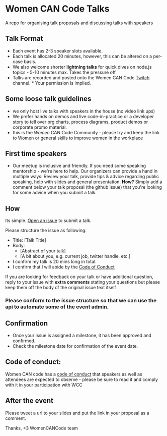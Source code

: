 # Women CAN Code Talks

A repo for organising talk proposals and discussing talks with speakers

## Talk Format

- Each event has 2-3 speaker slots available.  
- Each talk is allocated 20 minutes, however, this can be altered on a per-case basis.
- We also welcome shorter **lightning talks** for quick dives on node.js topics - 5-10 minutes max. Takes the pressure off
- Talks are recorded and posted onto the Women CAN Code [Twitch](https://www.twitch.com/womencancode) channel.  * Your permission is implied.


## Some loose talk guidelines
- we only host live talks with speakers in the house (no video link ups)
- We prefer hands on demos and live code-in-practice or a developer story to tell over org charts, process diagrams, product demos or corporate promo material.
- this is the  *Women*  CAN Code Community - please try and keep the link to Women or general skills to improve women in the workplace

## First time speakers
- Our meetup is inclusive and friendly. If you need some speaking mentorship - we're here to help. Our organizers can provide a hand in multiple ways: Review your talk, provide tips & advice regarding public speaking, help with slides and general presentation.
**How?** Simply add a comment below your talk proposal (the github issue) that you're looking for some advice when you submit a talk.

## How
Its simple. [Open an issue](https://github.com/womencancode/event-speaker/issues/new) to submit a talk.  

Please structure the issue as following:

- Title: [Talk Title]
- Body: 
  - [Abstract of your talk]
  - [A bit about you, e.g. current job, twitter handle, etc.]
- I confirm my talk is 20 mins long in total.
- I confirm that I will abide by the [Code of Conduct](CODE_OF_CONDUCT.md)



If you are looking for feedback on your talk or have additional question, reply to your issue with  **extra comments** stating your questions but please keep them off the body of the original issue text itself

### Please conform to the issue structure so that we can use the api to automate some of the event admin.

## Confirmation
- Once your issue is assigned a milestone, it has been approved and confirmed.  
- Check the milestone date for confirmation of the event date.

## Code of conduct:
Women CAN code has a [code of conduct](CODE_OF_CONDUCT.md) that speakers as well as attendees are expected to observe - please be sure to read it and comply with it in your participation with WCC

## After the event
Please tweet a url to your slides and put the link in your proposal as a comment.

Thanks,
<3 WomenCANCode team
